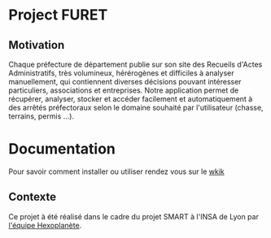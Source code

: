 # Project FURET

## Motivation

Chaque préfecture de département publie sur son site des Recueils d'Actes Administratifs, très volumineux, hérérogènes et difficiles à analyser manuellement, qui contiennent diverses décisions pouvant intéresser particuliers, associations et entreprises.  Notre application permet de récupérer, analyser, stocker et accéder facilement et automatiquement à des arrêtés préfectoraux selon le domaine souhaité par l'utilisateur (chasse, terrains, permis ...).


# Documentation

Pour savoir comment installer ou utiliser rendez vous sur le [wkik](https://github.com/Hexoplanete/Projet-Furet/wiki)


## Contexte

Ce projet à été réalisé dans le cadre du projet SMART à l'INSA de Lyon par [l'équipe Hexoplanète](https://github.com/Hexoplanete/Projet-Furet/wiki/%C3%80-propos-de-l'Hexoplan%C3%A8te).

